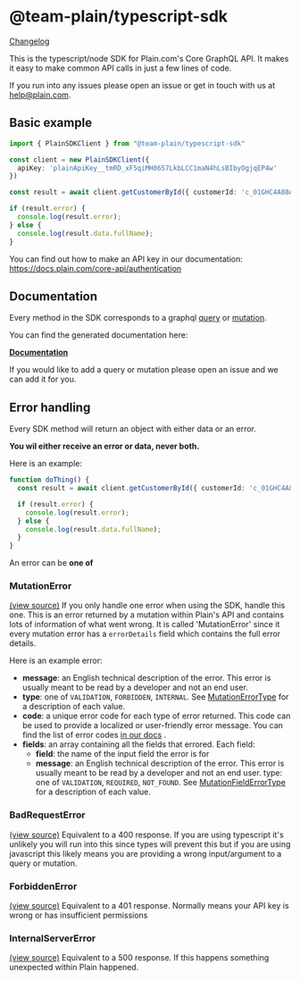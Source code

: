 # @team-plain/typescript-sdk

[Changelog]('./CHANGELOG.md')

This is the typescript/node SDK for Plain.com's Core GraphQL API.  It makes it easy to make common API calls in just a few lines of code.

If you run into any issues please open an issue or get in touch with us at help@plain.com.

## Basic example

```ts
import { PlainSDKClient } from "@team-plain/typescript-sdk"

const client = new PlainSDKClient({
  apiKey: 'plainApiKey__tmRD_xF5qiMH0657LkbLCC1maN4hLsBIbyOgjqEP4w'
})

const result = await client.getCustomerById({ customerId: 'c_01GHC4A88A9D49Q30AAWR3BN7P' });

if (result.error) {
  console.log(result.error);        
} else {
  console.log(result.data.fullName);
}
```

You can find out how to make an API key in our documentation: https://docs.plain.com/core-api/authentication


## Documentation

Every method in the SDK corresponds to a graphql [query](./src/graphql/queries/) or [mutation](./src/graphql/mutations/).

You can find the generated documentation here:

**[Documentation](https://plain-typescript-sdk-docs.vercel.app/classes/PlainSDKClient.html)**

If you would like to add a query or mutation please open an issue and we can add it for you.


## Error handling
Every SDK method will return an object with either data or an error.

**You wil either receive an error or data, never both.**

Here is an example: 

```ts
function doThing() {
  const result = await client.getCustomerById({ customerId: 'c_01GHC4A88A9D49Q30AAWR3BN7P' });

  if (result.error) {
    console.log(result.error);          
  } else {
    console.log(result.data.fullName);
  }
}
```

An error can be **one of**

### MutationError
[(view source)](./src/error.ts)
If you only handle one error when using the SDK, handle this one. This is an error returned by a mutation within Plain's API and contains lots of information of what went wrong. It is called 'MutationError' since it every mutation 
error has a `errorDetails` field which contains the full error details.

Here is an example error:
- **message**: an English technical description of the error. This error is usually meant to be read by a developer and not an end user.
- **type**: one of `VALIDATION`, `FORBIDDEN`, `INTERNAL`. See [MutationErrorType](https://docs.plain.com/core-api/reference/enums/mutation-error-type) for a description of each value.
- **code**: a unique error code for each type of error returned. This code can be used to provide a localized or user-friendly error message. You can find the list of error codes [in our docs](https://docs.plain.com/error-codes) .
- **fields**: an array containing all the fields that errored. Each field:
  - **field**: the name of the input field the error is for
  - **message**: an English technical description of the error. This error is usually meant to be read by a developer and not an end user.
type: one of `VALIDATION`, `REQUIRED`, `NOT_FOUND`. See [MutationFieldErrorType](https://docs.plain.com/core-api/reference/enums/mutation-field-error-type) for a description of each value.

### BadRequestError
[(view source)](./src/error.ts)
Equivalent to a 400 response. If you are using typescript it's unlikely you will run into this since types will prevent this but if you are using javascript this likely means you are providing a wrong input/argument to a query or mutation. 

### ForbiddenError
[(view source)](./src/error.ts)
Equivalent to a 401 response. Normally means your API key is wrong or has insufficient permissions

### InternalServerError
[(view source)](./src/error.ts)
Equivalent to a 500 response. If this happens something unexpected within Plain happened.

